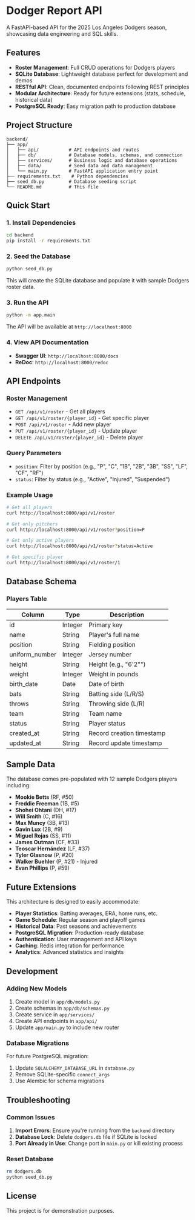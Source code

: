 # Dodger Report API

A FastAPI-based API for the 2025 Los Angeles Dodgers season, showcasing data engineering and SQL skills.

## Features

- **Roster Management**: Full CRUD operations for Dodgers players
- **SQLite Database**: Lightweight database perfect for development and demos
- **RESTful API**: Clean, documented endpoints following REST principles
- **Modular Architecture**: Ready for future extensions (stats, schedule, historical data)
- **PostgreSQL Ready**: Easy migration path to production database

## Project Structure

```
backend/
├── app/
│   ├── api/           # API endpoints and routes
│   ├── db/            # Database models, schemas, and connection
│   ├── services/      # Business logic and database operations
│   ├── data/          # Seed data and data management
│   └── main.py        # FastAPI application entry point
├── requirements.txt    # Python dependencies
├── seed_db.py         # Database seeding script
└── README.md          # This file
```

## Quick Start

### 1. Install Dependencies

```bash
cd backend
pip install -r requirements.txt
```

### 2. Seed the Database

```bash
python seed_db.py
```

This will create the SQLite database and populate it with sample Dodgers roster data.

### 3. Run the API

```bash
python -m app.main
```

The API will be available at `http://localhost:8000`

### 4. View API Documentation

- **Swagger UI**: `http://localhost:8000/docs`
- **ReDoc**: `http://localhost:8000/redoc`

## API Endpoints

### Roster Management

- `GET /api/v1/roster` - Get all players
- `GET /api/v1/roster/{player_id}` - Get specific player
- `POST /api/v1/roster` - Add new player
- `PUT /api/v1/roster/{player_id}` - Update player
- `DELETE /api/v1/roster/{player_id}` - Delete player

### Query Parameters

- `position`: Filter by position (e.g., "P", "C", "1B", "2B", "3B", "SS", "LF", "CF", "RF")
- `status`: Filter by status (e.g., "Active", "Injured", "Suspended")

### Example Usage

```bash
# Get all players
curl http://localhost:8000/api/v1/roster

# Get only pitchers
curl http://localhost:8000/api/v1/roster?position=P

# Get only active players
curl http://localhost:8000/api/v1/roster?status=Active

# Get specific player
curl http://localhost:8000/api/v1/roster/1
```

## Database Schema

### Players Table

| Column | Type | Description |
|--------|------|-------------|
| id | Integer | Primary key |
| name | String | Player's full name |
| position | String | Fielding position |
| uniform_number | Integer | Jersey number |
| height | String | Height (e.g., "6'2\"") |
| weight | Integer | Weight in pounds |
| birth_date | Date | Date of birth |
| bats | String | Batting side (L/R/S) |
| throws | String | Throwing side (L/R) |
| team | String | Team name |
| status | String | Player status |
| created_at | String | Record creation timestamp |
| updated_at | String | Record update timestamp |

## Sample Data

The database comes pre-populated with 12 sample Dodgers players including:

- **Mookie Betts** (RF, #50)
- **Freddie Freeman** (1B, #5)
- **Shohei Ohtani** (DH, #17)
- **Will Smith** (C, #16)
- **Max Muncy** (3B, #13)
- **Gavin Lux** (2B, #9)
- **Miguel Rojas** (SS, #11)
- **James Outman** (CF, #33)
- **Teoscar Hernández** (LF, #37)
- **Tyler Glasnow** (P, #20)
- **Walker Buehler** (P, #21) - Injured
- **Evan Phillips** (P, #59)

## Future Extensions

This architecture is designed to easily accommodate:

- **Player Statistics**: Batting averages, ERA, home runs, etc.
- **Game Schedule**: Regular season and playoff games
- **Historical Data**: Past seasons and achievements
- **PostgreSQL Migration**: Production-ready database
- **Authentication**: User management and API keys
- **Caching**: Redis integration for performance
- **Analytics**: Advanced statistics and insights

## Development

### Adding New Models

1. Create model in `app/db/models.py`
2. Create schemas in `app/db/schemas.py`
3. Create service in `app/services/`
4. Create API endpoints in `app/api/`
5. Update `app/main.py` to include new router

### Database Migrations

For future PostgreSQL migration:

1. Update `SQLALCHEMY_DATABASE_URL` in `database.py`
2. Remove SQLite-specific `connect_args`
3. Use Alembic for schema migrations

## Troubleshooting

### Common Issues

1. **Import Errors**: Ensure you're running from the `backend` directory
2. **Database Lock**: Delete `dodgers.db` file if SQLite is locked
3. **Port Already in Use**: Change port in `main.py` or kill existing process

### Reset Database

```bash
rm dodgers.db
python seed_db.py
```

## License

This project is for demonstration purposes.
